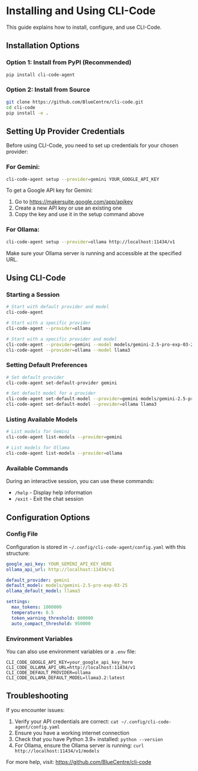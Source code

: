 # Installing and Using CLI-Code

This guide explains how to install, configure, and use CLI-Code.

## Installation Options

### Option 1: Install from PyPI (Recommended)

```bash
pip install cli-code-agent
```

### Option 2: Install from Source

```bash
git clone https://github.com/BlueCentre/cli-code.git
cd cli-code
pip install -e .
```

## Setting Up Provider Credentials

Before using CLI-Code, you need to set up credentials for your chosen provider:

### For Gemini:

```bash
cli-code-agent setup --provider=gemini YOUR_GOOGLE_API_KEY
```

To get a Google API key for Gemini:
1. Go to https://makersuite.google.com/app/apikey
2. Create a new API key or use an existing one
3. Copy the key and use it in the setup command above

### For Ollama:

```bash
cli-code-agent setup --provider=ollama http://localhost:11434/v1
```

Make sure your Ollama server is running and accessible at the specified URL.

## Using CLI-Code

### Starting a Session

```bash
# Start with default provider and model
cli-code-agent

# Start with a specific provider
cli-code-agent --provider=ollama

# Start with a specific provider and model
cli-code-agent --provider=gemini --model models/gemini-2.5-pro-exp-03-25
cli-code-agent --provider=ollama --model llama3
```

### Setting Default Preferences

```bash
# Set default provider
cli-code-agent set-default-provider gemini

# Set default model for a provider
cli-code-agent set-default-model --provider=gemini models/gemini-2.5-pro-exp-03-25
cli-code-agent set-default-model --provider=ollama llama3
```

### Listing Available Models

```bash
# List models for Gemini
cli-code-agent list-models --provider=gemini

# List models for Ollama
cli-code-agent list-models --provider=ollama
```

### Available Commands

During an interactive session, you can use these commands:

- `/help` - Display help information
- `/exit` - Exit the chat session

## Configuration Options

### Config File

Configuration is stored in `~/.config/cli-code-agent/config.yaml` with this structure:

```yaml
google_api_key: YOUR_GEMINI_API_KEY_HERE
ollama_api_url: http://localhost:11434/v1

default_provider: gemini
default_model: models/gemini-2.5-pro-exp-03-25
ollama_default_model: llama3

settings:
  max_tokens: 1000000
  temperature: 0.5
  token_warning_threshold: 800000
  auto_compact_threshold: 950000
```

### Environment Variables

You can also use environment variables or a `.env` file:

```
CLI_CODE_GOOGLE_API_KEY=your_google_api_key_here
CLI_CODE_OLLAMA_API_URL=http://localhost:11434/v1
CLI_CODE_DEFAULT_PROVIDER=ollama
CLI_CODE_OLLAMA_DEFAULT_MODEL=llama3.2:latest
```

## Troubleshooting

If you encounter issues:

1. Verify your API credentials are correct: `cat ~/.config/cli-code-agent/config.yaml`
2. Ensure you have a working internet connection
3. Check that you have Python 3.9+ installed: `python --version`
4. For Ollama, ensure the Ollama server is running: `curl http://localhost:11434/v1/models`

For more help, visit: https://github.com/BlueCentre/cli-code 